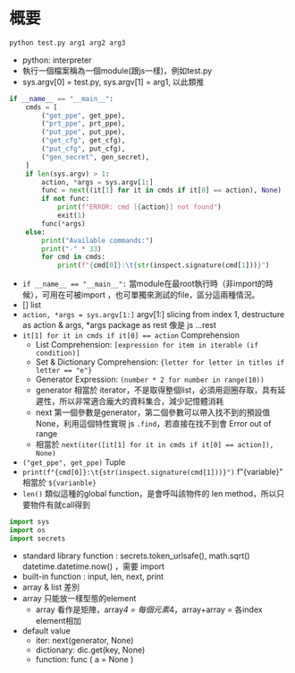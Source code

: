 # 概要

```bash
python test.py arg1 arg2 arg3
```
- python: interpreter
- 執行一個檔案稱為一個module(跟js一樣)，例如test.py
- sys.argv[0] = test.py, sys.argv[1] = arg1, 以此類推

```python
if __name__ == "__main__":
    cmds = [
        ("get_ppe", get_ppe),
        ("prt_ppe", prt_ppe),
        ("put_ppe", put_ppe),
        ("get_cfg", get_cfg),
        ("put_cfg", put_cfg),
        ("gen_secret", gen_secret),
    ]
    if len(sys.argv) > 1:
        action, *args = sys.argv[1:]
        func = next((it[1] for it in cmds if it[0] == action), None)
        if not func:
            print(f"ERROR: cmd [{action}] not found")
            exit(1)
        func(*args)
    else:
        print("Available commands:")
        print("-" * 33)
        for cmd in cmds:
            print(f"{cmd[0]}:\t{str(inspect.signature(cmd[1]))}")
```
- `if __name__ == "__main__":` 當module在最root執行時（非import的時候），可用在可被import ，也可單獨來測試的file，區分這兩種情況。
- [] list
- `action, *args = sys.argv[1:]` argv[1:] slicing from index 1, destructure as action & args, *args package as rest 像是 js ...rest
- `it[1] for it in cmds if it[0] == action` Comprehension
  - List Comprehension: `[expression for item in iterable (if condition)]`
  - Set & Dictionary Comprehension: `{letter for letter in titles if letter == "e"}`
  - Generator Expression: `(number * 2 for number in range(10))`
  - generator 相當於 iterator，不是取得整個list，必須用迴圈存取，具有延遲性，所以非常適合龐大的資料集合，減少記憶體消耗
  - next 第一個參數是generator，第二個參數可以帶入找不到的預設值 None，利用這個特性實現 js `.find`，若直接在找不到會 Error out of range
  - 相當於 `next(iter([it[1] for it in cmds if it[0] == action]), None)`
- `("get_ppe", get_ppe)` Tuple
- `print(f"{cmd[0]}:\t{str(inspect.signature(cmd[1]))}")` f"{variable}" 相當於 `${varianble}`
- `len()` 類似這種的global function，是會呼叫該物件的 len method，所以只要物件有就call得到

```python
import sys
import os
import secrets
```
- standard library function : secrets.token_urlsafe(), math.sqrt() datetime.datetime.now() ，需要 import
- built-in function : input, len, next, print
- array & list 差別
- array 只能放一樣型態的element
    - array 看作是矩陣，array*4 = 每個元素*4，array+array = 各index element相加
- default value
    - iter: next(generator, None)
    - dictionary: dic.get(key, None)
    - function: func ( a = None )

